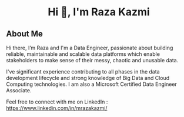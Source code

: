 <h1 align='center'>Hi 👋, I'm Raza Kazmi</h1>

## About Me
Hi there, I’m Raza and I'm a Data Engineer, passionate about building reliable, maintainable and scalable data platforms which enable stakeholders to make sense of their messy, chaotic and unusable data.

I've significant experience contributing to all phases in the data development lifecycle and strong knowledge of Big Data and Cloud Computing technologies. I am also a Microsoft Certified Data Engineer Associate.

Feel free to connect with me on LinkedIn : https://www.linkedin.com/in/mrazakazmi/
